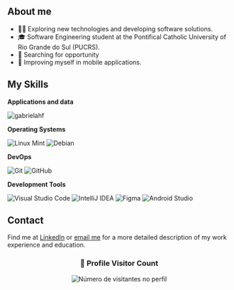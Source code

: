 

## About me 

- 👨‍💻  Exploring new technologies and developing software solutions.
- 🎓 Software Engineering student at the Pontifical Catholic University of Rio Grande do Sul (PUCRS).
- 💼 Searching for opportunity
- 🌱 Improving myself in mobile applications.

## My Skills

**Applications and data**

![gabrielahf](https://github-readme-stats.vercel.app/api/top-langs/?username=gabrielahf&layout=compact)


**Operating Systems**

![Linux Mint](https://img.shields.io/badge/Linux%20Mint-87CF3E?style=flat&logo=Linux%20Mint&logoColor=white)
![Debian](https://img.shields.io/badge/Debian-D70A53?style=flat&logo=debian&logoColor=white)

**DevOps**

![Git](https://img.shields.io/badge/-Git-333333?style=flat&logo=git)
![GitHub](https://img.shields.io/badge/-GitHub-333333?style=flat&logo=github)


**Development Tools**

![Visual Studio Code](https://img.shields.io/badge/-Visual%20Studio%20Code-333333?style=flat&logo=visual-studio-code&logoColor=007ACC)
![IntelliJ IDEA](https://img.shields.io/badge/IntelliJIDEA-333333.svg?style=flat&logo=intellij-idea&logoColor=white)
![Figma](https://img.shields.io/badge/-Figma-333333?style=flat&logo=figma&logoColor=007ACC)
![Android Studio](https://img.shields.io/badge/android%20studio-333333?style=flat&logo=android%20studio&logoColor=white)




## Contact
Find me at [LinkedIn](https://www.linkedin.com/in/gabrielaroxo/) or <a href="mailto:gabrielahroxo@gmail.com">email me</a> for a more detailed description of my work experience and education.





<div align="center">
  <h3><b>📍 Profile Visitor Count</b></h3>
</div>

<p align="center">
  <img
    src="https://profile-counter.glitch.me/gabrielahf/count.svg"
    alt="Número de visitantes no perfil"
  />
</p>


